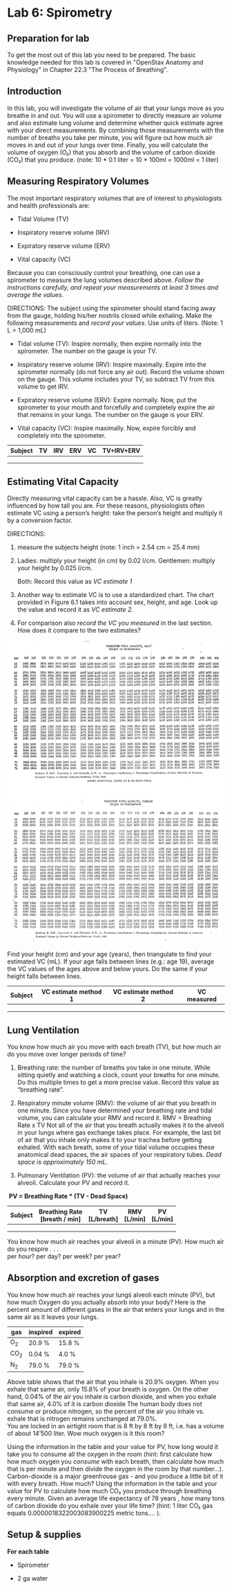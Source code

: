 # Lab 6: Spirometry

## Preparation for lab

To get the most out of this lab you need to be prepared. The basic knowledge needed for this lab is covered in "OpenStax Anatomy and Physiology" in Chapter 22.3 "The Process of Breathing".

## Introduction

In this lab, you will investigate the volume of air that your lungs move as you breathe in and out. You will use a spirometer to directly measure air volume and also estimate lung volume and determine whether quick estimate agree with your direct measurements. By combining those measurements with the number of breaths you take per minute, you will figure out how much air moves in and out of your lungs over time. Finally, you will calculate the volume of oxygen (O₂) that you absorb and the volume of carbon dioxide (CO₂) that you produce. (note: 10 \* 0.1 liter = 10 \* 100ml = 1000ml = 1 liter)

## Measuring Respiratory Volumes

The most important respiratory volumes that are of interest to physiologists and health professionals are:

- Tidal Volume (TV)

- Inspiratory reserve volume (IRV)

- Expiratory reserve volume (ERV)

- Vital capacity (VC)

Because you can consciously control your breathing, one can use a spirometer to measure the lung volumes described above. *Follow the instructions carefully, and repeat your measurements at least 3 times and average the values*.


DIRECTIONS: 
The subject using the spirometer should stand facing away from the gauge, holding his/her nostrils closed while exhaling. Make the following measurements and *record your values*. Use units of liters. (Note: 1 L = 1,000 mL)

- Tidal volume (TV): Inspire normally, then expire normally into the spirometer. The number on the gauge is your TV.

- Inspiratory reserve volume (IRV): Inspire maximally. Expire into the spirometer normally (do not force any air out). Record the volume shown on the gauge. This volume includes your TV, so subtract TV from this volume to get IRV.

- Expiratory reserve volume (ERV): Expire normally. Now, put the spirometer to your mouth and forcefully and completely expire the air that remains in your lungs. The number on the gauge is your ERV.

- Vital capacity (VC): Inspire maximally. Now, expire forcibly and completely into the spirometer.

| Subject | TV   | IRV  | ERV  | VC   | TV+IRV+ERV |
| ------- | ---- | ---- | ---- | ---- | ---------- |
|         |      |      |      |      |            |
|         |      |      |      |      |            |
|         |      |      |      |      |            |

## Estimating Vital Capacity

Directly measuring vital capacity can be a hassle. Also, VC is greatly influenced by how tall you are. For these reasons, physiologists often estimate VC using a person’s height: take the person’s height and multiply it by a conversion factor.

DIRECTIONS:

1. measure the subjects height (note: 1 inch = 2.54 cm = 25.4 mm)

2. Ladies: multiply your height (in cm) by 0.02 l/cm. 
   Gentlemen: multiply your height by 0.025 l/cm.

   Both: Record this value as *VC estimate 1*

3. Another way to estimate VC is to use a standardized chart. The chart provided in Figure 6.1 takes into account sex, height, and age. Look up the value and record it as *VC estimate 2.*

4. For comparison also *record the VC you measured* in the last section. How does it compare to the two estimates?



![](.\figures\VC_estimate.png)

Find your height (cm) and your age (years), then triangulate to find your estimated VC (mL). If your age falls between lines (e.g.: age 19), average the VC values of the ages above and below yours. Do the same if your height falls between lines.


| Subject | VC estimate method 1 | VC estimate method 2 | VC measured |
| ------- | -------------------- | -------------------- | ----------- |
|         |                      |                      |             |
|         |                      |                      |             |
|         |                      |                      |             |


<div style="page-break-after: always"></div>

## Lung Ventilation

You know how much air you move with each breath (TV), but how much air do you move over longer periods of time?

1.  Breathing rate: the number of breaths you take in one minute. While sitting quietly and watching a clock, count your breaths for one minute. Do this multiple times to get a more precise value. Record this value as “breathing rate”.

2.  Respiratory minute volume (RMV): the volume of air that you breath in one minute. Since you have determined your breathing rate and tidal volume, you can calculate your RMV and record it. RMV = Breathing Rate x TV Not all of the air that you breath actually makes it to the alveoli in your lungs where gas exchange takes place. For example, the last bit of air that you inhale only makes it to your trachea before getting exhaled. With each breath, some of your tidal volume occupies these anatomical dead spaces, the air spaces of your respiratory tubes. *Dead space is approximately 150 mL*.

3.  Pulmonary Ventilation (PV): the volume of air that actually reaches your alveoli. Calculate your PV and record it.

​	**PV = Breathing Rate * (TV - Dead Space)**

| Subject | Breathing Rate <br />[breath / min] | TV<br /> [L/breath] | RMV<br />[L/min] | PV<br />[L/min] |
| ------- | ----------------------------------- | ------------------- | ---------------- | --------------- |
|         |                                     |                     |                  |                 |
|         |                                     |                     |                  |                 |
|         |                                     |                     |                  |                 |

You know how much air reaches your alveoli in a minute (PV). How much air do you respire . . .  
per hour? per day? per week? per year?

## Absorption and excretion of gases

You know how much air reaches your lungś alveoli each minute (PV), but how much Oxygen do you actually absorb into your body? Here is the percent amount of different gases in the air that enters your lungs and in the same air as it leaves your lungs.  

| gas            | inspired | expired |
| -------------- | -------- | ------- |
| O<sub>2</sub>  | 20.9 %   | 15.8 %  |
| CO<sub>2</sub> | 0.04 %   | 4.0 %   |
| N<sub>2</sub>  | 79.0 %   | 79.0 %  |

  

Above table shows that the air that you inhale is 20.9% oxygen. When you exhale that same air, only 15.8% of your breath is oxygen. On the other hand, 0.04% of the air you inhale is carbon dioxide, and when you exhale that same air, 4.0% of it is carbon dioxide The human body does not consume or produce nitrogen, so the percent of the air you inhale vs. exhale that is nitrogen remains unchanged at 79.0%.  
You are locked in an airtight room that is 8 ft by 8 ft by 8 ft, i.e. has a volume of about 14’500 liter. Wow much oxygen is it this room?

Using the information in the table and your value for PV, how long would it take you to consume all the oxygen in the room (hint: first calculate how how much oxygen you *consume* with each breath, then calculate how much that is per minute and then divide the oxygen in the room by that number...). Carbon-dioxide is a major greenhouse gas - and you produce a little bit of it with every breath. How much? Using the information in the table and your value for PV to calculate how much CO₂ you produce through breathing every minute. Given an average life expectancy of 78 years , how many tons of carbon dioxide do you exhale over your life time? (hint: 1 liter CO₂ gas equals 0.0000018322003083900225 metric tons.... ).

## Setup & supplies

**For each table**

- Spirometer

- 2 ga water
